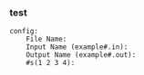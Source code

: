 ### test

``` test
config:
    File Name:
    Input Name (example#.in):
    Output Name (example#.out):
    #s(1 2 3 4):
```
